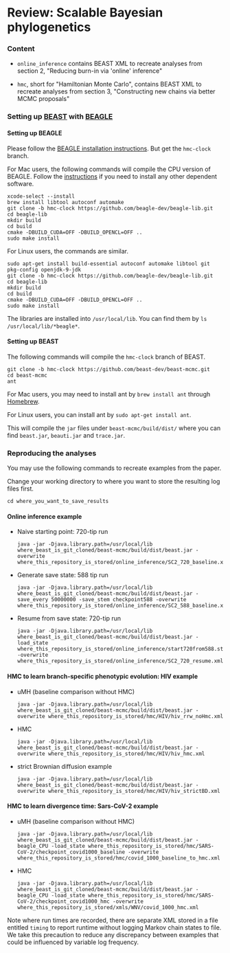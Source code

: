 # Review: Scalable Bayesian phylogenetics

### Content

- `online_inference` contains BEAST XML to recreate analyses from section 2, "Reducing burn-in via 'online' inference"

- `hmc`, short for "Hamiltonian Monte Carlo", contains BEAST XML to recreate analyses from section 3, "Constructing new chains via better MCMC proposals"


### Setting up [BEAST](https://beast.community/) with [BEAGLE](https://beast.community/beagle)

#### Setting up BEAGLE

Please follow the [BEAGLE installation instructions](https://github.com/beagle-dev/beagle-lib).
But get the `hmc-clock` branch.

For Mac users, the following commands will compile the CPU version of BEAGLE.
Follow the [instructions](https://github.com/beagle-dev/beagle-lib) if you need to install any other dependent software.

```
xcode-select --install
brew install libtool autoconf automake
git clone -b hmc-clock https://github.com/beagle-dev/beagle-lib.git
cd beagle-lib
mkdir build
cd build
cmake -DBUILD_CUDA=OFF -DBUILD_OPENCL=OFF ..
sudo make install
```


For Linux users, the commands are similar.

```
sudo apt-get install build-essential autoconf automake libtool git pkg-config openjdk-9-jdk
git clone -b hmc-clock https://github.com/beagle-dev/beagle-lib.git
cd beagle-lib
mkdir build
cd build
cmake -DBUILD_CUDA=OFF -DBUILD_OPENCL=OFF ..
sudo make install
```


The libraries are installed into `/usr/local/lib`.
You can find them by `ls /usr/local/lib/*beagle*`.


#### Setting up BEAST

The following commands will compile the `hmc-clock` branch of BEAST.

```
git clone -b hmc-clock https://github.com/beast-dev/beast-mcmc.git
cd beast-mcmc
ant
```

For Mac users, you may need to install ant by `brew install ant` through [Homebrew](https://brew.sh/).

For Linux users, you can install ant by `sudo apt-get install ant`.

This will compile the `jar` files under `beast-mcmc/build/dist/` where you can find `beast.jar`, `beauti.jar` and `trace.jar`.

### Reproducing the analyses

You may use the following commands to recreate examples from the paper.

Change your working directory to where you want to store the resulting log files first.

```
cd where_you_want_to_save_results
```

#### Online inference example

 * Naive starting point: 720-tip run
	```
	java -jar -Djava.library.path=/usr/local/lib where_beast_is_git_cloned/beast-mcmc/build/dist/beast.jar -overwrite where_this_repository_is_stored/online_inference/SC2_720_baseline.xml
	```

* Generate save state: 588 tip run
	```
	java -jar -Djava.library.path=/usr/local/lib where_beast_is_git_cloned/beast-mcmc/build/dist/beast.jar -save_every 50000000 -save_stem checkpoint588 -overwrite where_this_repository_is_stored/online_inference/SC2_588_baseline.xml
	```

* Resume from save state: 720-tip run
	```
	java -jar -Djava.library.path=/usr/local/lib where_beast_is_git_cloned/beast-mcmc/build/dist/beast.jar -load_state where_this_repository_is_stored/online_inference/start720from588.state -overwrite where_this_repository_is_stored/online_inference/SC2_720_resume.xml
	```

#### HMC to learn branch-specific phenotypic evolution: HIV example

 * uMH (baseline comparison without HMC)
	```
	java -jar -Djava.library.path=/usr/local/lib where_beast_is_git_cloned/beast-mcmc/build/dist/beast.jar -overwrite where_this_repository_is_stored/hmc/HIV/hiv_rrw_noHmc.xml
	```

* HMC
	```
	java -jar -Djava.library.path=/usr/local/lib where_beast_is_git_cloned/beast-mcmc/build/dist/beast.jar -overwrite where_this_repository_is_stored/hmc/HIV/hiv_hmc.xml
	```

* strict Brownian diffusion example
	```
	java -jar -Djava.library.path=/usr/local/lib where_beast_is_git_cloned/beast-mcmc/build/dist/beast.jar -overwrite where_this_repository_is_stored/hmc/HIV/hiv_strictBD.xml
	```

#### HMC to learn divergence time: Sars-CoV-2 example

* uMH (baseline comparison without HMC)
	```
	java -jar -Djava.library.path=/usr/local/lib where_beast_is_git_cloned/beast-mcmc/build/dist/beast.jar -beagle_CPU -load_state where_this_repository_is_stored/hmc/SARS-CoV-2/checkpoint_covid1000_baseline -overwrite where_this_repository_is_stored/hmc/covid_1000_baseline_to_hmc.xml
	```

* HMC
	```
	java -jar -Djava.library.path=/usr/local/lib where_beast_is_git_cloned/beast-mcmc/build/dist/beast.jar -beagle_CPU -load_state where_this_repository_is_stored/hmc/SARS-CoV-2/checkpoint_covid1000_hmc -overwrite where_this_repository_is_stored/xmls/WNV/covid_1000_hmc.xml
	```

Note where run times are recorded, there are separate XML stored in a file entitled `timing` to report runtime without logging Markov chain states to file. We take this precaution to reduce any discrepancy between examples that could be influenced by variable log frequency.
